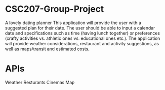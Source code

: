 # CSC207-Group-Project
A lovely dating planner
This application will provide the user with a suggested plan for their date. 
The user should be able to input a calendar date and specifications such as time (having lunch together) or preferences (crafty activities vs. athletic ones vs. educational ones etc.).
The application will provide weather considerations, restaurant and activity suggestions, as well as maps/transit and estimated costs.

# APIs

Weather
Resturants
Cinemas
Map
